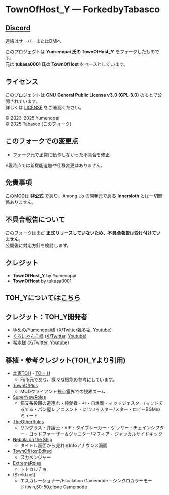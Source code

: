 
# TownOfHost_Y — ForkedbyTabasco
## [Discord](http://discord.com/invite/DhjSAwAreU)
連絡はサーバーまたはDMへ

このプロジェクトは **Yumenopai 氏の TownOfHost_Y** をフォークしたものです。  
元は **tukasa0001 氏の TownOfHost** をベースとしています。  

## ライセンス

このプロジェクトは **GNU General Public License v3.0 (GPL-3.0)** のもとで公開されています。  
詳しくは [LICENSE](./LICENSE) をご確認ください。  

© 2023–2025 Yumenopai  
© 2025 Tabasco (このフォーク)

## このフォークでの変更点
- フォーク元で正常に動作しなかった不具合を修正  

※現時点では新機能追加や仕様変更はありません。  

## 免責事項
このMODは **非公式** であり、Among Us の開発元である **Innersloth** とは一切関係ありません。  

## 不具合報告について
このフォークはまだ **正式リリースしていないため、不具合報告は受け付けていません。**  
公開後に対応方針を検討します。  

## クレジット
- **TownOfHost_Y** by Yumenopai  
- **TownOfHost** by tukasa0001  

## TOH_Yについては[こちら](https://github.com/Yumenopai/TownOfHost_Y)


## クレジット：TOH_Y開発者
- [ゆめの/Yumenopai様](https://github.com/Yumenopai) ([X/Twitter雑多垢](https://twitter.com/Yumepai_houchi), [Youtube](https://www.youtube.com/@Yumenopai))
- [くろにゃんこ様](https://github.com/schwKatz) ([X/Twitter](https://twitter.com/KatzeSw), [Youtube](https://www.youtube.com/@SwKatz))
- [希氷様](https://github.com/Kihi1120) ([X/Twitter](https://twitter.com/AmongUs000A), [Youtube]( https://www.youtube.com/@lion1120_ ))

## 移植・参考クレジット(TOH_Yより引用)
- [本家TOH](https://github.com/tukasa0001/TownOfHost)・[TOH_H](https://github.com/Hyz-sui/TownOfHost-H)
  - Fork元であり、様々な機能の参考にしています。
- [TownOfPlus](https://github.com/tugaru1975/TownOfPlus)
  - MODクライアント視点霊界での視界ズーム
- [SuperNewRoles](https://github.com/ykundesu/SuperNewRoles)
  - 猫又系役職の道連れ・純愛者・神・自爆魔・マッドジェスター/マッドてるてる・パン屋レアコメント・にじいろスター/スター・ロビーBGMのミュート
- [TheOtherRoles](https://github.com/TheOtherRolesAU/TheOtherRoles)
  - サングラス・弁護士・VIP・タイブレーカー・ゲッサー・チェインシフター・ゴッドファーザー＆ジャニター/マフィア・ジャッカルサイドキック
- [Nebula on the Ship](https://github.com/Dolly1016/Nebula)
  - タイトル画面から見れるInfoアナウンス画面
- [TownOfHostEdited](https://github.com/KARPED1EM/TownOfHostEdited)
  - スカベンジャー
- [ExtremeRoles](https://github.com/yukieiji/ExtremeRoles)
  - トトカルチョ
- (Skeld.net)
  - エスカレーショナー/Escalation Gamemode・シンクロカラーモード/twin,50-50,clone Gamemode
